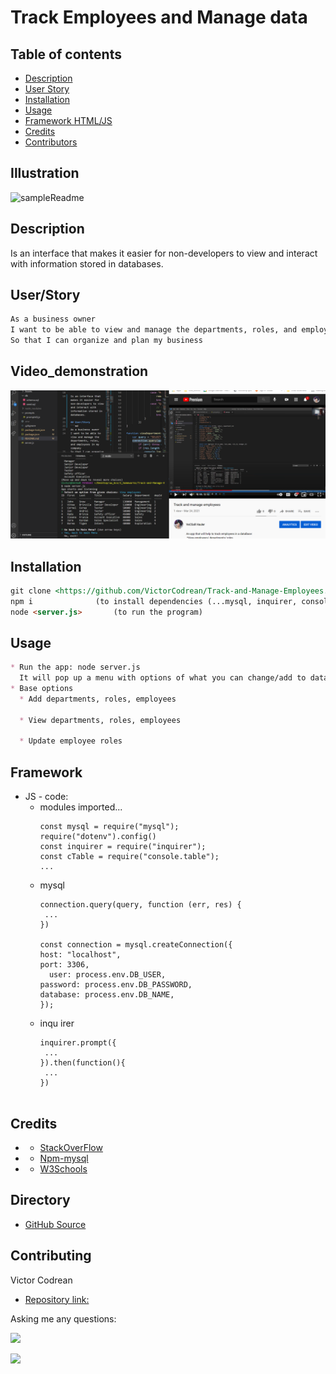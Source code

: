 # Track Employees and Manage data 

## Table of contents
- [Description](#Description)
- [User Story](#User/Story)
- [Installation](#Installation)
- [Usage](#Usage)
- [Framework HTML/JS](#Framework)
- [Credits](#Credits)
- [Contributors](#Contributing)

## Illustration

![sampleReadme](./assets/illustrationn.gif)

## Description

Is an interface that makes it easier for non-developers to view and interact with information stored in databases. 
   
## User/Story  
```md
As a business owner
I want to be able to view and manage the departments, roles, and employees in my company
So that I can organize and plan my business
```

## Video_demonstration

[![video](/assets/working_processs.png)](https://www.youtube.com/watch?v=Qmq0qqcXSIQ "Video demonstration")

## Installation
```md
git clone <https://github.com/VictorCodrean/Track-and-Manage-Employees.git> (to get the code)
npm i              (to install dependencies (...mysql, inquirer, console.table)) 
node <server.js>       (to run the program)
```

## Usage
```md
* Run the app: node server.js
  It will pop up a menu with options of what you can change/add to database...
* Base options
  * Add departments, roles, employees

  * View departments, roles, employees

  * Update employee roles
```
## Framework
* JS - code:
    * modules imported...
        ```
        const mysql = require("mysql");
        require("dotenv").config()
        const inquirer = require("inquirer");
        const cTable = require("console.table");
        ...
        ```
    * mysql
         ```
        connection.query(query, function (err, res) {
          ...
        })

        const connection = mysql.createConnection({
        host: "localhost",
        port: 3306,
           user: process.env.DB_USER,
        password: process.env.DB_PASSWORD,
        database: process.env.DB_NAME,
        });
        ```
     * inqu irer
         ```
        inquirer.prompt({
          ...
        }).then(function(){
          ...
        })
          
        ```
## Credits
 * - [StackOverFlow](https://stackoverflow.com/)
 * - [Npm-mysql](https://www.npmjs.com/package/mysql)
 * - [W3Schools](https://www.w3schools.com/sql/)

## Directory
* [GitHub Source](https://github.com/VictorCodrean/Track-and-Manage-Employees)

## Contributing
Victor Codrean    
*  [Repository link:](https://github.com/VictorCodrean/Track-and-Manage-Employees)

Asking me any questions:

<a href="mailto:codreanvictor@gmail.com" style="text-decoration:none"><img height="20" src = "https://img.shields.io/badge/Gmail-c14438?&style=for-the-badge&logo=gmail&logoColor=white&style=plastic"></a>

[<img height="20" src="https://img.shields.io/badge/-GitHub-black.svg?&style=for-the-badge&logo=github&logoColor=white&style=plastic"/>](https://github.com/VictorCodrean)
